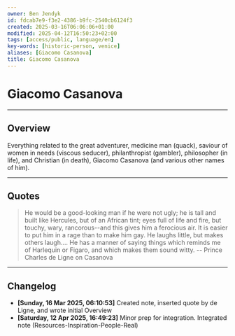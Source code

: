 ```yaml
---
owner: Ben Jendyk
id: fdcab7e9-f3e2-4386-b9fc-2540cb6124f3
created: 2025-03-16T06:06:06+01:00
modified: 2025-04-12T16:50:23+02:00
tags: [access/public, language/en]
key-words: [historic-person, venice]
aliases: [Giacomo Casanova]
title: Giacomo Casanova
---
```


# Giacomo Casanova

---

## Overview

Everything related to the great adventurer, medicine man (quack), saviour of women in needs (viscous seducer), philanthropist (gambler), philosopher (in life), and Christian (in death), Giacomo Casanova (and various other names of him).

---

## Quotes

> He would be a good-looking man if he were not ugly; he is tall and built like Hercules, but of an African tint; eyes full of life and fire, but touchy, wary, rancorous--and this gives him a ferocious air. It is easier to put him in a rage than to make him gay. He laughs little, but makes others laugh…. He has a manner of saying things which reminds me of Harlequin or Figaro, and which makes them sound witty.
-- Prince Charles de Ligne on Casanova

---

## Changelog

- **[Sunday, 16 Mar 2025, 06:10:53]** Created note, inserted quote by de Ligne, and wrote initial Overview
- **[Saturday, 12 Apr 2025, 16:49:23]** Minor prep for integration. Integrated note (Resources-Inspiration-People-Real)
